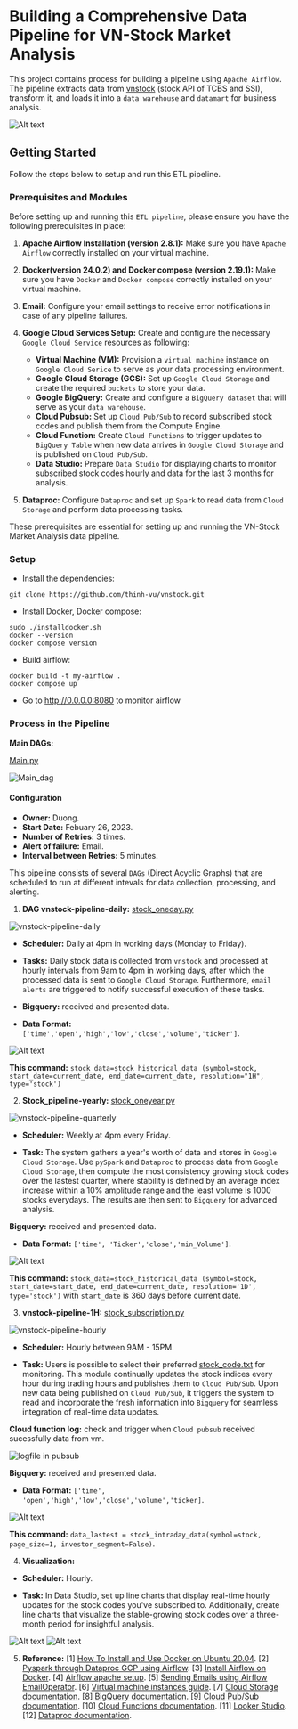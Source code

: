 # Building a Comprehensive Data Pipeline for VN-Stock Market Analysis

This project contains process for building a pipeline using `Apache Airflow`. The pipeline extracts data from [vnstock](https://github.com/thinh-vu/vnstock?tab=readme-ov-file) (stock API of TCBS and SSI), transform it, and loads it into a `data warehouse` and `datamart` for business analysis.

![Alt text](doc/images/etlarchitecture.png)

## Getting Started

Follow the steps below to setup and run this ETL pipeline.

### Prerequisites and Modules

Before setting up and running this `ETL pipeline`, please ensure you have the following prerequisites in place:

1. **Apache Airflow Installation (version 2.8.1):** Make sure you have `Apache Airflow` correctly installed on your virtual machine. 

2. **Docker(version 24.0.2) and Docker compose (version 2.19.1):** Make sure you have `Docker` and `Docker compose` correctly installed on your virtual machine.

3. **Email:** Configure your email settings to receive error notifications in case of any pipeline failures. 

4. **Google Cloud Services Setup:** Create and configure the necessary `Google Cloud Service` resources as following:

    - **Virtual Machine (VM):** Provision a `virtual machine` instance on `Google Cloud Serice` to serve as your data processing environment.
    - **Google Cloud Storage (GCS):** Set up `Google Cloud Storage` and create the required `buckets` to store your data.
    - **Google BigQuery:** Create and configure a `BigQuery dataset` that will serve as your `data warehouse`.
    - **Cloud Pubsub:** Set up `Cloud Pub/Sub` to record subscribed stock codes and publish them from the Compute Engine.
    - **Cloud Function:** Create `Cloud Functions` to trigger updates to `BigQuery Table` when new data arrives in `Google Cloud Storage` and is published on `Cloud Pub/Sub`.
    - **Data Studio:** Prepare `Data Studio` for displaying charts to monitor subscribed stock codes hourly and data for the last 3 months for analysis. 

5. **Dataproc:** Configure `Dataproc` and set up `Spark` to read data from `Cloud Storage` and perform data processing tasks.

These prerequisites are essential for setting up and running the VN-Stock Market Analysis data pipeline.

### Setup

- Install the dependencies:
```
git clone https://github.com/thinh-vu/vnstock.git
```
- Install Docker, Docker compose:
```
sudo ./installdocker.sh
docker --version
docker compose version
```
- Build airflow: 
```
docker build -t my-airflow .
docker compose up
```
- Go to http://0.0.0.0:8080 to monitor airflow

### Process in the Pipeline

**Main DAGs:**

[Main.py](dags/main.py)

![Main_dag](doc/images/maindags.png)

#### Configuration

- **Owner:** Duong.
- **Start Date:** Febuary 26, 2023.
- **Number of Retries:** 3 times.
- **Alert of failure:** Email.
- **Interval between Retries:** 5 minutes.

This pipeline consists of several `DAGs` (Direct Acyclic Graphs) that are scheduled to run at different intevals for data collection, processing, and alerting.

1. **DAG vnstock-pipeline-daily:** [stock_oneday.py](dags/plugin/stock_oneday.py)

![vnstock-pipeline-daily](doc/images/daily.png)

- **Scheduler:** Daily at 4pm in working days (Monday to Friday).

- **Tasks:** Daily stock data is collected from `vnstock` and processed at hourly intervals from 9am to 4pm in working days, after which the processed data is sent to `Google Cloud Storage`. Furthermore, `email alerts` are triggered to notify successful execution of these tasks.

- **Bigquery:** received and presented data.

- **Data Format:** `['time','open','high','low','close','volume','ticker']`.

![Alt text](doc/images/bq-daily.png)

**This command:** `stock_data=stock_historical_data (symbol=stock, start_date=current_date, end_date=current_date, resolution="1H", type='stock')`
    
2. **Stock_pipeline-yearly:** [stock_oneyear.py](dags/plugin/stock_oneyear.py)

![vnstock-pipeline-quarterly](doc/images/quarter.png)

- **Scheduler:** Weekly at 4pm every Friday.

- **Task:** The system gathers a year's worth of data and stores in `Google Cloud Storage`. Use `pySpark` and `Dataproc` to process data from `Google Cloud Storage`, then compute the most consistency growing stock codes over the lastest quarter, where stability is defined by an average index increase within a 10% amplitude range and the least volume is 1000 stocks everydays. The results are then sent to `Bigquery` for advanced analysis.

**Bigquery:** received and presented data.

- **Data Format:** `['time', 'Ticker','close','min_Volume']`.

![Alt text](doc/images/bq-yearly.png)

**This command:** `stock_data=stock_historical_data (symbol=stock, start_date=start_date, end_date=current_date, resolution='1D', type='stock')` with `start_date` is 360 days before current date.

3. **vnstock-pipeline-1H:** [stock_subscription.py](dags/plugin/stock_subscribe.py)

![vnstock-pipeline-hourly](doc/images/hourly.png)

- **Scheduler:** Hourly between 9AM - 15PM.

- **Task:** Users is possible to select their preferred [stock_code.txt](dags/file/stock_code.txt) for monitoring. This module continually updates the stock indices every hour during trading hours and publishes them to `Cloud Pub/Sub`. Upon new data being published on `Cloud Pub/Sub`, it triggers the system to read and incorporate the fresh information into `Bigquery` for seamless integration of real-time data updates.

**Cloud function log:** check and trigger when `Cloud pubsub` received sucessfully data from vm.

![logfile in pubsub](doc/images/pubsub.png)

**Bigquery:** received and presented data.

- **Data Format:** `['time', 'open','high','low','close','volume','ticker]`.

![Alt text](doc/images/bq-hourly.png)

**This command:** `data_lastest = stock_intraday_data(symbol=stock, page_size=1, investor_segment=False)`.

4. **Visualization:**

- **Scheduler:** Hourly.

- **Task:** In Data Studio, set up line charts that display real-time hourly updates for the stock codes you've subscribed to. Additionally, create line charts that visualize the stable-growing stock codes over a three-month period for insightful analysis.

![Alt text](doc/images/looker-3m.png)
![Alt text](doc/images/looker-hourly.png)

5. **Reference:**
[1] [How To Install and Use Docker on Ubuntu 20.04](https://www.digitalocean.com/community/tutorials/how-to-install-and-use-docker-on-ubuntu-20-04).
[2] [Pyspark through Dataproc GCP using Airflow](https://ilhamaulanap.medium.com/data-lake-with-pyspark-through-dataproc-gcp-using-airflow-d3d6517f8168).
[3] [Install Airflow on Docker](https://www.youtube.com/watch?v=aTaytcxy2Ck&t=318s).
[4] [Airflow apache setup](https://github.com/apache/airflow).
[5] [Sending Emails using Airflow EmailOperator](https://hevodata.com/learn/airflow-emailoperator/).
[6] [Virtual machine instances guide](https://cloud.google.com/compute/docs/instances).
[7] [Cloud Storage documentation](https://cloud.google.com/storage/docs).
[8] [BigQuery documentation](https://cloud.google.com/bigquery/docs).
[9] [Cloud Pub/Sub documentation](https://cloud.google.com/pubsub/docs).
[10] [Cloud Functions documentation](https://cloud.google.com/functions/docs).
[11] [Looker Studio](https://developers.google.com/looker-studio).
[12] [Dataproc documentation](https://spark.apache.org/docs/latest/sql-getting-started.html).







